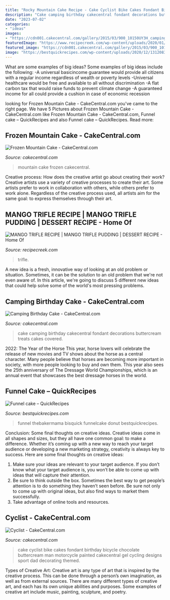 ```yaml
---
title: "Rocky Mountain Cake Recipe - Cake Cyclist Bike Cakes Fondant Birthday Bicycle Chocolate Buttercream Man Motorcycle Painted Cakecentral Gel Cycling Designs Sport Dad Decorating Themed"
description: "Cake camping birthday cakecentral fondant decorations buttercream treats cakes covered"
date: "2023-07-02"
categories:
- "ideas"
images:
- "https://cdn001.cakecentral.com/gallery/2015/03/900_10150UY3H_camping-birthday-cake.jpg"
featuredImage: "https://www.recipecreek.com/wp-content/uploads/2020/01/1579286754_maxresdefault.jpg"
featured_image: "https://cdn001.cakecentral.com/gallery/2015/03/900_10150UY3H_camping-birthday-cake.jpg"
image: "https://bestquickrecipes.com/wp-content/uploads/2020/12/131208386_434314054396647_7344330772086019054_n.jpg"
---
```



What are some examples of big ideas?
Some examples of big ideas include the following: 
-A universal basicincome guarantee would provide all citizens with a regular income regardless of wealth or poverty levels 
-Universal healthcare would be free and available to all without discrimination 
-A flat carbon tax that would raise funds to prevent climate change 
-A guaranteed income for all could provide a cushion in case of economic recession

	

		
looking for Frozen Mountain Cake - CakeCentral.com you've came to the right page. We have 5 Pictures about Frozen Mountain Cake - CakeCentral.com like Frozen Mountain Cake - CakeCentral.com, Funnel cake – QuickRecipes and also Funnel cake – QuickRecipes. Read more:
		
    
## Frozen Mountain Cake - CakeCentral.com

<img loading=lazy src="https://cdn001.cakecentral.com/gallery/2015/03/900_8340777tZG_frozen-mountain-cake.jpg" onerror="this.onerror=null;this.src='https://tse3.mm.bing.net/th?id=OIP.LeHQvZdj85DdUm-p-4H_wgHaJ4&amp;pid=15.1';" alt="Frozen Mountain Cake - CakeCentral.com">

_Source: cakecentral.com_

>mountain cake frozen cakecentral. 

	

Creative process: How does the creative artist go about creating their work?
Creative artists use a variety of creative processes to create their art. Some artists prefer to work in collaboration with others, while others prefer to work alone. Regardless of the creative process used, all artists aim for the same goal: to express themselves through their art.

    
## MANGO TRIFLE RECIPE | MANGO TRIFLE PUDDING | DESSERT RECIPE - Home Of

<img loading=lazy src="https://www.recipecreek.com/wp-content/uploads/2020/01/1579286754_maxresdefault.jpg" onerror="this.onerror=null;this.src='https://tse1.mm.bing.net/th?id=OIP._ypGnsSJNp0Ml9zQkmEVKAHaEK&amp;pid=15.1';" alt="MANGO TRIFLE RECIPE | MANGO TRIFLE PUDDING | DESSERT RECIPE - Home Of">

_Source: recipecreek.com_

>trifle. 

	

A new idea is a fresh, innovative way of looking at an old problem or situation. Sometimes, it can be the solution to an old problem that we're not even aware of. In this article, we're going to discuss 5 different new ideas that could help solve some of the world's most pressing problems.

    
## Camping Birthday Cake - CakeCentral.com

<img loading=lazy src="https://cdn001.cakecentral.com/gallery/2015/03/900_10150UY3H_camping-birthday-cake.jpg" onerror="this.onerror=null;this.src='https://tse3.mm.bing.net/th?id=OIP.vKUAU2uholE8schJI37biQHaJ6&amp;pid=15.1';" alt="Camping Birthday Cake - CakeCentral.com">

_Source: cakecentral.com_

>cake camping birthday cakecentral fondant decorations buttercream treats cakes covered. 

	

2022: The Year of the Horse
This year, horse lovers will celebrate the release of new movies and TV shows about the horse as a central character. Many people believe that horses are becoming more important in society, with more people looking to buy and own them. This year also sees the 25th anniversary of The Dressage World Championships, which is an annual event that showcases the best dressage horses in the world.

    
## Funnel Cake – QuickRecipes

<img loading=lazy src="https://bestquickrecipes.com/wp-content/uploads/2020/12/131208386_434314054396647_7344330772086019054_n.jpg" onerror="this.onerror=null;this.src='https://tse3.mm.bing.net/th?id=OIP._0-cYHKWljgy9zbqtKx4hgHaJ4&amp;pid=15.1';" alt="Funnel cake – QuickRecipes">

_Source: bestquickrecipes.com_

>funnel thebakermama bisquick funnelcake donut bestquickrecipes. 

	

Conclusion: Some final thoughts on creative ideas.
Creative ideas come in all shapes and sizes, but they all have one common goal: to make a difference. Whether it’s coming up with a new way to reach your target audience or developing a new marketing strategy, creativity is always key to success. Here are some final thoughts on creative ideas: 
1. Make sure your ideas are relevant to your target audience. If you don’t know what your target audience is, you won’t be able to come up with ideas that will capture their attention. 
2. Be sure to think outside the box. Sometimes the best way to get people’s attention is to do something they haven’t seen before. Be sure not only to come up with original ideas, but also find ways to market them successfully. 
3. Take advantage of online tools and resources.

    
## Cyclist - CakeCentral.com

<img loading=lazy src="https://cdn001.cakecentral.com/gallery/2015/03/900_861898tnsI_cyclist.jpg" onerror="this.onerror=null;this.src='https://tse2.mm.bing.net/th?id=OIP.WfvDB7WLR5k27c3xVdyOhgHaJ4&amp;pid=15.1';" alt="Cyclist - CakeCentral.com">

_Source: cakecentral.com_

>cake cyclist bike cakes fondant birthday bicycle chocolate buttercream man motorcycle painted cakecentral gel cycling designs sport dad decorating themed. 

	

Types of Creative Art:
Creative art is any type of art that is inspired by the creative process. This can be done through a person’s own imagination, as well as from external sources. There are many different types of creative art, and each has its own unique abilities and purposes. Some examples of creative art include music, painting, sculpture, and poetry.

